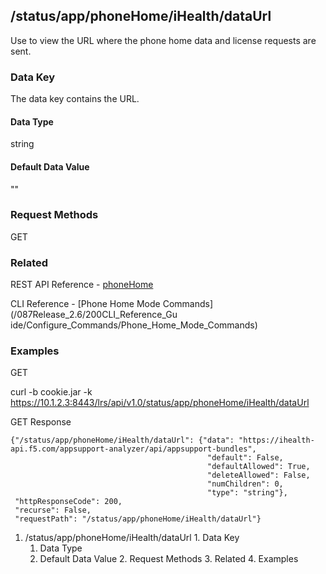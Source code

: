 ## /status/app/phoneHome/iHealth/dataUrl

Use to view the URL where the phone home data and license requests are sent.

### Data Key

The data key contains the URL.

#### Data Type

string

#### Default Data Value

""

### Request Methods

GET

### Related

REST API Reference -
[phoneHome](/087Release_2.6/250REST_API_Reference_Guide/config/phoneHome)

CLI Reference - [Phone Home Mode Commands](/087Release_2.6/200CLI_Reference_Gu
ide/Configure_Commands/Phone_Home_Mode_Commands)

### Examples

GET

curl -b cookie.jar -k
https://10.1.2.3:8443/lrs/api/v1.0/status/app/phoneHome/iHealth/dataUrl

GET Response

    
    {"/status/app/phoneHome/iHealth/dataUrl": {"data": "https://ihealth-api.f5.com/appsupport-analyzer/api/appsupport-bundles",
                                                "default": False,
                                                "defaultAllowed": True,
                                                "deleteAllowed": False,
                                                "numChildren": 0,
                                                "type": "string"},
     "httpResponseCode": 200,
     "recurse": False,
     "requestPath": "/status/app/phoneHome/iHealth/dataUrl"}
    

  1. /status/app/phoneHome/iHealth/dataUrl
    1. Data Key
      1. Data Type
      2. Default Data Value
    2. Request Methods
    3. Related
    4. Examples

